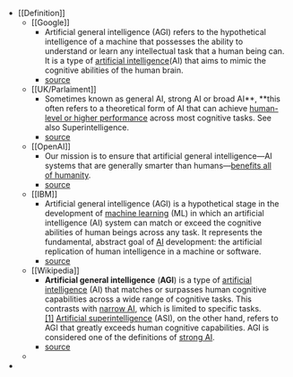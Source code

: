 - [[Definition]]
	- [[Google]]
		- Artificial general intelligence (AGI) refers to the hypothetical intelligence of a machine that possesses the ability to understand or learn any intellectual task that a human being can. It is a type of [artificial intelligence](https://cloud.google.com/learn/what-is-artificial-intelligence)(AI) that aims to mimic the cognitive abilities of the human brain.
		- [source](https://cloud.google.com/discover/what-is-artificial-general-intelligence)
	- [[UK/Parlaiment]]
		- Sometimes known as general AI, strong AI or broad AI**, **this often refers to a theoretical form of AI that can achieve [human-level or higher performance](https://assets.publishing.service.gov.uk/media/653bc393d10f3500139a6ac5/future-risks-of-frontier-ai-annex-a.pdf) across most cognitive tasks. See also Superintelligence.
		- [source](https://post.parliament.uk/artificial-intelligence-ai-glossary/)
	- [[OpenAI]]
		- Our mission is to ensure that artificial general intelligence—AI systems that are generally smarter than humans—[benefits all of humanity⁠](https://openai.com/charter/).
		- [source](https://openai.com/index/planning-for-agi-and-beyond/)
	- [[IBM]]
		- Artificial general intelligence (AGI) is a hypothetical stage in the development of [machine learning](https://www.ibm.com/topics/machine-learning) (ML) in which an artificial intelligence (AI) system can match or exceed the cognitive abilities of human beings across any task. It represents the fundamental, abstract goal of [AI](https://www.ibm.com/topics/artificial-intelligence) development: the artificial replication of human intelligence in a machine or software.
		- [source](https://www.ibm.com/think/topics/artificial-general-intelligence)
	- [[Wikipedia]]
		- **Artificial general intelligence** (**AGI**) is a type of [artificial intelligence](https://en.wikipedia.org/wiki/Artificial_intelligence) (AI) that matches or surpasses human cognitive capabilities across a wide range of cognitive tasks. This contrasts with [narrow AI](https://en.wikipedia.org/wiki/Narrow_AI), which is limited to specific tasks.[[1]](https://en.wikipedia.org/wiki/Artificial_general_intelligence#cite_note-1) [Artificial superintelligence](https://en.wikipedia.org/wiki/Artificial_superintelligence) (ASI), on the other hand, refers to AGI that greatly exceeds human cognitive capabilities. AGI is considered one of the definitions of [strong AI](https://en.wikipedia.org/wiki/Strong_AI_(disambiguation)).
		- [source](https://en.wikipedia.org/wiki/Artificial_general_intelligence)
	-
-